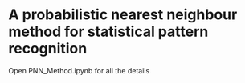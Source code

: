 # A probabilistic nearest neighbour method for statistical pattern recognition

Open PNN_Method.ipynb for all the details